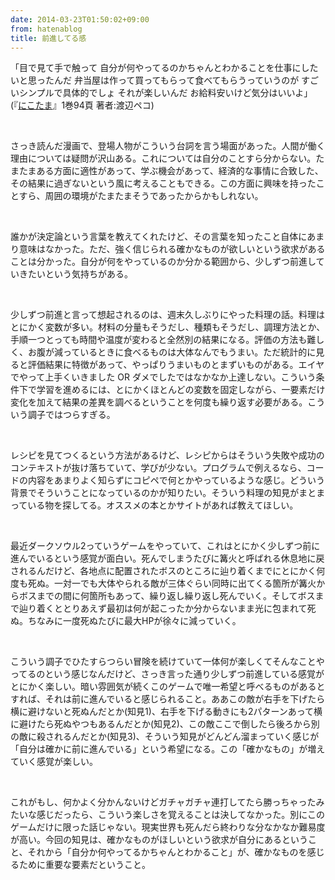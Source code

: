 ```yaml
---
date: 2014-03-23T01:50:02+09:00
from: hatenablog
title: 前進してる感
---
```

「目で見て手で触って 自分が何やってるのかちゃんとわかることを仕事にしたいと思ったんだ 弁当屋は作って買ってもらって食べてもらうっていうのが すごいシンプルで具体的でしょ それが楽しいんだ お給料安いけど気分はいいよ」(『[にこたま](https://www.amazon.co.jp/dp/B009KYCT6U/ref=as_li_ss_tl?ie=UTF8&camp=247&creative=7399&creativeASIN=B009KYCT6U&linkCode=as2&tag=r7kamura07-22)』1巻94頁 著者:渡辺ペコ)

&nbsp;

さっき読んだ漫画で、登場人物がこういう台詞を言う場面があった。人間が働く理由については疑問が沢山ある。これについては自分のことすら分からない。たまたまある方面に適性があって、学ぶ機会があって、経済的な事情に合致した、その結果に過ぎないという風に考えることもできる。この方面に興味を持ったことすら、周囲の環境がたまたまそうであったからかもしれない。

&nbsp;

誰かが決定論という言葉を教えてくれたけど、その言葉を知ったこと自体にあまり意味はなかった。ただ、強く信じられる確かなものが欲しいという欲求があることは分かった。自分が何をやっているのか分かる範囲から、少しずつ前進していきたいという気持ちがある。

&nbsp;

少しずつ前進と言って想起されるのは、週末久しぶりにやった料理の話。料理はとにかく変数が多い。材料の分量もそうだし、種類もそうだし、調理方法とか、手順一つとっても時間や温度が変わると全然別の結果になる。評価の方法も難しく、お腹が減っているときに食べるものは大体なんでもうまい。ただ統計的に見ると評価結果に特徴があって、やっぱりうまいものとまずいものがある。エイヤでやって上手くいきました OR ダメでしたではなかなか上達しない。こういう条件下で学習を進めるには、とにかくほとんどの変数を固定しながら、一要素だけ変化を加えて結果の差異を調べるということを何度も繰り返す必要がある。こういう調子ではつらすぎる。

&nbsp;

レシピを見てつくるという方法があるけど、レシピからはそういう失敗や成功のコンテキストが抜け落ちていて、学びが少ない。プログラムで例えるなら、コードの内容をあまりよく知らずにコピペで何とかやっているような感じ。どういう背景でそういうことになっているのかが知りたい。そういう料理の知見がまとまっている物を探してる。オススメの本とかサイトがあれば教えてほしい。

&nbsp;

最近ダークソウル2っていうゲームをやっていて、これはとにかく少しずつ前に進んでいるという感覚が面白い。死んでしまうたびに篝火と呼ばれる休息地に戻されるんだけど、各地点に配置されたボスのところに辿り着くまでにとにかく何度も死ぬ。一対一でも大体やられる敵が三体ぐらい同時に出てくる箇所が篝火からボスまでの間に何箇所もあって、繰り返し繰り返し死んでいく。そしてボスまで辿り着くととりあえず最初は何が起こったか分からないまま光に包まれて死ぬ。ちなみに一度死ぬたびに最大HPが徐々に減っていく。

&nbsp;

こういう調子でひたすらつらい冒険を続けていて一体何が楽しくてそんなことやってるのという感じなんだけど、さっき言った通り少しずつ前進している感覚がとにかく楽しい。暗い雰囲気が続くこのゲームで唯一希望と呼べるものがあるとすれば、それは前に進んでいると感じられること。ああこの敵が右手を下げたら横に避けないと死ぬんだとか(知見1)、右手を下げる動きにも2パターンあって横に避けたら死ぬやつもあるんだとか(知見2)、この敵ここで倒したら後ろから別の敵に殺されるんだとか(知見3)、そういう知見がどんどん溜まっていく感じが「自分は確かに前に進んでいる」という希望になる。この「確かなもの」が増えていく感覚が楽しい。

&nbsp;

これがもし、何かよく分かんないけどガチャガチャ連打してたら勝っちゃったみたいな感じだったら、こういう楽しさを覚えることは決してなかった。別にこのゲームだけに限った話じゃない。現実世界も死んだら終わりな分なかなか難易度が高い。今回の知見は、確かなものがほしいという欲求が自分にあるということ、それから「自分か何やってるかちゃんとわかること」が、確かなものを感じるために重要な要素だということ。
